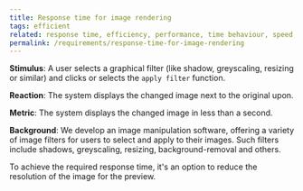 ```yaml
---
title: Response time for image rendering
tags: efficient
related: response time, efficiency, performance, time behaviour, speed, responsive
permalink: /requirements/response-time-for-image-rendering
---
```


<div class="quality-requirement" markdown="1">

**Stimulus**: A user selects a graphical filter (like shadow, greyscaling, resizing or similar) and clicks or selects the `apply filter` function. 

**Reaction**: The system displays the changed image next to the original upon.

**Metric**: The system displays the changed image in less than a second.

**Background**: We develop an image manipulation software, offering a variety of image filters for users to select and apply to their images. Such filters include shadows, greyscaling, resizing, background-removal and others.

To achieve the required response time, it's an option to reduce the resolution of the image for the preview.
</div><br>


